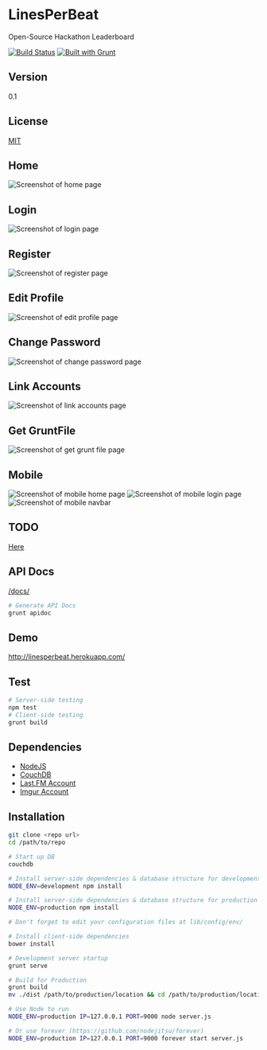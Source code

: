 LinesPerBeat
=============
Open-Source Hackathon Leaderboard

[![Build Status](https://travis-ci.org/brutalhonesty/linesPerBeat.svg?branch=master)](https://travis-ci.org/brutalhonesty/linesPerBeat)
[![Built with Grunt](https://cdn.gruntjs.com/builtwith.png)](http://gruntjs.com/)

Version
-------
0.1

License
-------
[MIT](https://tldrlegal.com/license/mit-license)

Home
-----
![Screenshot of home page](http://i.imgur.com/Td80ue3.png)

Login
-----
![Screenshot of login page](http://i.imgur.com/dR4A71k.png)

Register
--------
![Screenshot of register page](http://i.imgur.com/oroyA9G.png)

Edit Profile
------------
![Screenshot of edit profile page](http://i.imgur.com/6Ev0uSB.png)

Change Password
----------------
![Screenshot of change password page](http://i.imgur.com/IoqPaG3.png)

Link Accounts
--------------
![Screenshot of link accounts page](http://i.imgur.com/idLRpDl.png)

Get GruntFile
-------------
![Screenshot of get grunt file page](http://i.imgur.com/EdBGd5U.png)

Mobile
------
![Screenshot of mobile home page](http://i.imgur.com/gOewysS.png)
![Screenshot of mobile login page](http://i.imgur.com/tgDUqIq.png)
![Screenshot of mobile navbar](http://i.imgur.com/YQPxXl3.png)


TODO
-----
[Here](grunt-TODO.md)

API Docs
--------
[/docs/](docs/)

```bash
# Generate API Docs
grunt apidoc
```

Demo
------
http://linesperbeat.herokuapp.com/

Test
----
```bash
# Server-side testing
npm test
# Client-side testing
grunt build
```

Dependencies
------------
* [NodeJS](http://nodejs.org)
* [CouchDB](http://couchdb.apache.org)
* [Last.FM Account](http://www.last.fm/api)
* [Imgur Account](https://api.imgur.com)

Installation
------------
```bash
git clone <repo url>
cd /path/to/repo

# Start up DB
couchdb

# Install server-side dependencies & database structure for development
NODE_ENV=development npm install

# Install server-side dependencies & database structure for production
NODE_ENV=production npm install

# Don't forget to edit your configuration files at lib/config/env/

# Install client-side dependencies
bower install

# Development server startup
grunt serve

# Build for Production
grunt build
mv ./dist /path/to/production/location && cd /path/to/production/location

# Use Node to run
NODE_ENV=production IP=127.0.0.1 PORT=9000 node server.js

# Or use forever (https://github.com/nodejitsu/forever)
NODE_ENV=production IP=127.0.0.1 PORT=9000 forever start server.js

```